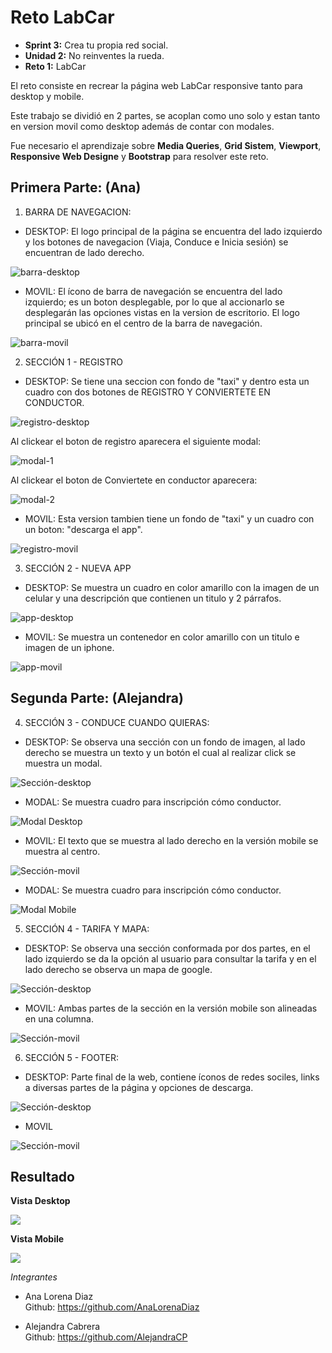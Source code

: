 
# Reto LabCar

* **Sprint 3:**  Crea tu propia red social.  
* **Unidad 2:** No reinventes la rueda.  
* **Reto 1:** LabCar 

El reto consiste en recrear la página web LabCar responsive tanto para desktop y mobile.  

Este trabajo se dividió en 2 partes, se acoplan como uno solo y estan tanto en version movil como desktop además de contar con modales.

Fue necesario el aprendizaje sobre **Media Queries**, **Grid Sistem**, **Viewport**, **Responsive Web Designe**  y **Bootstrap** para resolver este reto.

## Primera Parte: (Ana) 

1) BARRA DE NAVEGACION: 

* DESKTOP: El logo principal de la página se encuentra del lado izquierdo y los botones de navegacion (Viaja, Conduce e Inicia sesión) se encuentran de lado derecho.

![barra-desktop](assets/images/barra-de-navegacion-desktop.png)

* MOVIL: El ícono de barra de navegación se encuentra del lado izquierdo; es un boton desplegable, por lo que al accionarlo se desplegarán las opciones vistas en la version de escritorio. El logo principal se ubicó en el centro de la barra de navegación.

![barra-movil](assets/images/barra-de-navegacion-movil.png)

2) SECCIÓN 1 - REGISTRO

* DESKTOP: Se tiene una seccion con fondo de "taxi" y dentro esta un cuadro con dos botones de REGISTRO Y CONVIERTETE EN CONDUCTOR.

![registro-desktop](assets/images/registro-desktop.png)

Al clickear el boton de registro aparecera el siguiente modal: 

![modal-1](assets/images/modal-1.png)

Al clickear el boton de Conviertete en conductor aparecera: 

![modal-2](assets/images/modal-2.png)

* MOVIL: Esta version tambien tiene un fondo de "taxi" y un cuadro con un boton: "descarga el app".

![registro-movil](assets/images/registro-movil.png)

3) SECCIÓN 2 - NUEVA APP

* DESKTOP: Se muestra un cuadro en color amarillo con la imagen de un celular y una descripción que contienen un titulo y 2 párrafos.

![app-desktop](assets/images/nueva-app-desktop.png)

* MOVIL: Se muestra un contenedor en color amarillo con un titulo e imagen de un iphone.

![app-movil](assets/images/nueva-app-movil.png)

## Segunda Parte: (Alejandra)  

4) SECCIÓN 3 - CONDUCE CUANDO QUIERAS: 

* DESKTOP: Se observa una sección con un fondo de imagen, al lado derecho se muestra un texto y un botón el cual al realizar click se muestra un modal.

![Sección-desktop](assets/images/parte2-1.png)  

* MODAL: Se muestra cuadro para inscripción cómo conductor.  

![Modal Desktop](assets/images/modal3.png)

* MOVIL: El texto que se muestra al lado derecho en la versión mobile se muestra al centro.

![Sección-movil](assets/images/parte2-1mobile.png)  

* MODAL: Se muestra cuadro para inscripción cómo conductor.  

![Modal Mobile](assets/images/parte2-1mobile-modal.png)  

5) SECCIÓN 4 - TARIFA Y MAPA:  

* DESKTOP: Se observa una sección conformada por dos partes, en el lado izquierdo se da la opción al usuario para consultar la tarifa y en el lado derecho se observa un mapa de google.

![Sección-desktop](assets/images/parte2-2.png)  

* MOVIL: Ambas partes de la sección en la versión mobile son alineadas en una columna.

![Sección-movil](assets/images/parte2-2mobile.png)  

6) SECCIÓN 5 - FOOTER:  

* DESKTOP: Parte final de la web, contiene íconos de redes sociles, links a diversas partes de la página y opciones de descarga.

![Sección-desktop](assets/images/parte2-3.png)  

* MOVIL

![Sección-movil](assets/images/parte2-3mobile.png)  


## **Resultado**

**Vista Desktop**

![](assets/images/desktop.png)

**Vista Mobile**

![](assets/images/mobile.png)  

*Integrantes*

* Ana Lorena Diaz   
Github: <https://github.com/AnaLorenaDiaz>

* Alejandra Cabrera  
Github: <https://github.com/AlejandraCP>
